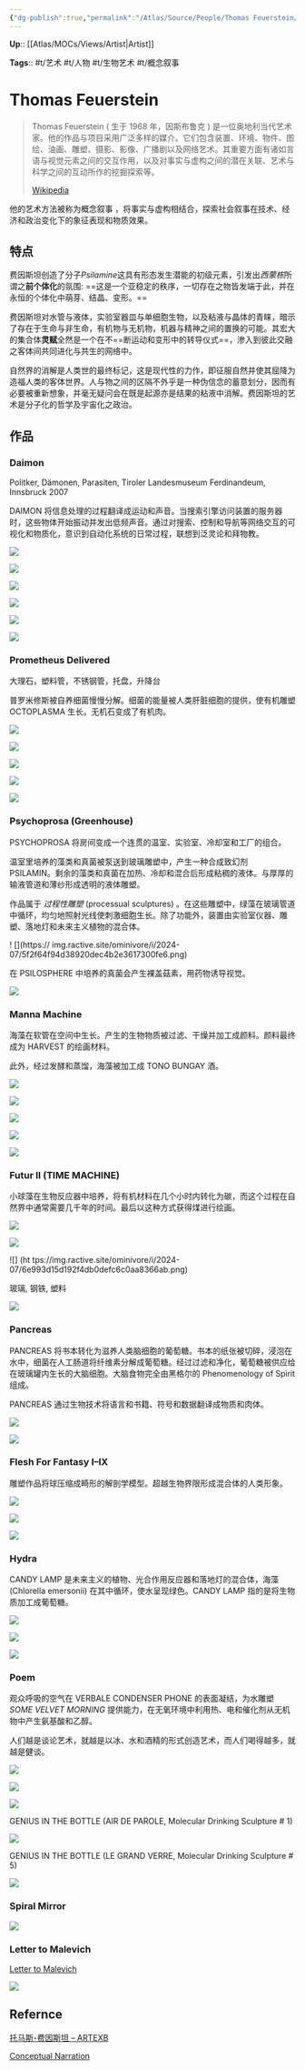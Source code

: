 ```yaml
---
{"dg-publish":true,"permalink":"/Atlas/Source/People/Thomas Feuerstein/"}
---
```



**Up**:: [[Atlas/MOCs/Views/Artist\|Artist]]

**Tags**:: #t/艺术 #t/人物 #t/生物艺术 #t/概念叙事

# Thomas Feuerstein

> Thomas Feuerstein ( 生于 1968 年，因斯布鲁克 ) 是一位奥地利当代艺术家。他的作品与项目采用广泛多样的媒介。它们包含装置、环境、物件、图绘、油画、雕塑、摄影、影像、广播剧以及网络艺术。其重要方面有诸如言语与视觉元素之间的交互作用，以及对事实与虚构之间的潜在关联、艺术与科学之间的互动所作的挖掘探索等。
> 
> [Wikipedia](https://en.wikipedia.org/wiki/Thomas_Feuerstein)

他的艺术方法被称为概念叙事 ，将事实与虚构相结合，探索社会叙事在技术、经济和政治变化下的象征表现和物质效果。

## 特点

费因斯坦创造了分子*Psilamine*这具有形态发生潜能的初级元素，引发出*西蒙栋*所谓之**前个体化**的氛围: ==这是一个亚稳定的秩序，一切存在之物皆发端于此，并在永恒的个体化中萌芽、结晶、变形。==

费因斯坦对水管与液体，实验室器皿与单细胞生物，以及粘液与晶体的青睐，暗示了存在于生命与非生命，有机物与无机物，机器与精神之间的置换的可能。其宏大的集合体**灵赋**全然是一个在不==断运动和变形中的转导仪式==，渗入到彼此交融之客体间共同进化与共生的网络中。

自然界的消解是人类世的最终标记，这是现代性的力作，即征服自然并使其屈降为造福人类的客体世界。人与物之间的区隔不外乎是一种伪信念的蓄意划分，因而有必要被重新想象，并毫无疑问会在既是起源亦是结果的粘液中消解。费因斯坦的艺术是分子化的哲学及宇宙化之政治。

## 作品

### Daimon

Politker, Dämonen, Parasiten, Tiroler Landesmuseum Ferdinandeum, Innsbruck 2007

DAIMON 将信息处理的过程翻译成运动和声音。当搜索引擎访问装置的服务器时，这些物体开始振动并发出低频声音。通过对搜索、控制和导航等网络交互的可视化和物质化，意识到自动化系统的日常过程，联想到泛灵论和拜物教。

![](https://img.ractive.site/ominivore/i/2024-07/978272734aa48645c50fb8ad3d367659.png)

![](https://img.ractive.site/ominivore/i/2024-07/b87792f351394d194c000c6c66474265.png)

![](https://img.ractive.site/ominivore/i/2024-07/ec5e0dc20c6bd4e2d54d1af2cec2db35.png)

![](https://img.ractive.site/ominivore/i/2024-07/9fae03aa7e662ca5dff6225b1a0a968e.png)

![](https://img.ractive.site/ominivore/i/2024-07/2e29591db28d2145d0a11337029a97f5.png)

![](https://img.ractive.site/ominivore/i/2024-07/0b4425ccdca009a2b76b324c913360cc.png)

### Prometheus Delivered

大理石，塑料管，不锈钢管，托盘，升降台

普罗米修斯被自养细菌慢慢分解。细菌的能量被人类肝脏细胞的提供，使有机雕塑 OCTOPLASMA 生长。无机石变成了有机肉。

![](https://img.ractive.site/ominivore/i/2024-07/bbcc3c1cc0fdb3ac6b16d503bdd40e2f.jpg)

![](https://img.ractive.site/ominivore/i/2024-07/2941f3ac88cb1a9e0f01ec1d220f7fc6.png)

![](https://img.ractive.site/ominivore/i/2024-07/966b1ea5513507fd714c94b5c58e2cc5.png)

![](https://img.ractive.site/ominivore/i/2024-07/ee190b298414bd797a488b89a41fc39c.png)

![](https://img.ractive.site/ominivore/i/2024-07/b6bc9848105f0f75b357ccb43be59f72.png)

### Psychoprosa (Greenhouse)

PSYCHOPROSA 将房间变成一个连贯的温室、实验室、冷却室和工厂的组合。  

温室里培养的藻类和真菌被泵送到玻璃雕塑中，产生一种合成致幻剂 PSILAMIN。剩余的藻类和真菌在加热、冷却和混合后形成粘稠的液体。与厚厚的输液管道和薄纱形成透明的液体雕塑。

作品属于 *过程性雕塑* (processual sculptures) 。在这些雕塑中，绿藻在玻璃管道中循环，均匀地照射光线使刺激细胞生长。除了功能外，装置由实验室仪器、雕塑、落地灯和未来主义植物的混合体。  

! [](https:// img.ractive.site/ominivore/i/2024-07/5f2f64f94d38920dec4b2e3617300fe6.png)

在 PSILOSPHERE 中培养的真菌会产生裸盖菇素，用药物诱导视觉。

![](https://img.ractive.site/ominivore/i/2024-07/c1155ef5a313c7d8f0dbaf61c92dac7f.png)

### Manna Machine

海藻在软管在空间中生长。产生的生物物质被过滤、干燥并加工成颜料。颜料最终成为 HARVEST 的绘画材料。

此外，经过发酵和蒸馏，海藻被加工成 TONO BUNGAY 酒。

![](https://img.ractive.site/ominivore/i/2024-07/d477df1cb491174ab2eb390d9c0f38f8.png)

![](https://img.ractive.site/ominivore/i/2024-07/b068ab4d5deeb5fde462b5381d392778.png)

![](https://img.ractive.site/ominivore/i/2024-07/b3abbc2d78b5939eeaba25f1d833a254.png)

![](https://img.ractive.site/ominivore/i/2024-07/c932d4afca82881175db09a06f9ca66d.png)

![](https://img.ractive.site/ominivore/i/2024-07/3f98ecb42bfb912abf280110496c7af5.png)

### Futur II (TIME MACHINE)

小球藻在生物反应器中培养，将有机材料在几个小时内转化为碳，而这个过程在自然界中通常需要几千年的时间。最后以这种方式获得煤进行绘画。

![](https://img.ractive.site/ominivore/i/2024-07/fb967f0ea245d8855e50f2f7465102ff.png)

![](https://img.ractive.site/ominivore/i/2024-07/4fde5a14bba1b8c11519074259dd7dae.png)

![] (ht tps://img.ractive.site/ominivore/i/2024-07/6e993d15d192f4db0defc6c0aa8366ab.png)

玻璃, 钢铁, 塑料

![](https://img.ractive.site/ominivore/i/2024-07/c7323d5c2f9adfe317667406c37ade35.png)

### Pancreas

PANCREAS 将书本转化为滋养人类脑细胞的葡萄糖。书本的纸张被切碎，浸泡在水中，细菌在人工肠道将纤维素分解成葡萄糖。经过过滤和净化，葡萄糖被供应给在玻璃罐内生长的大脑细胞。大脑食物完全由黑格尔的 Phenomenology of Spirit 组成。

PANCREAS 通过生物技术将语言和书籍、符号和数据翻译成物质和肉体。

![](https://img.ractive.site/ominivore/i/2024-07/4afdda022ebe41c07184a6f902e4cedb.png)

![](https://img.ractive.site/ominivore/i/2024-07/ab1fd7468289b01dcaa75bb34f170ec9.png)

### Flesh For Fantasy I–IX

雕塑作品将球压缩成畸形的解剖学模型。超越生物界限形成混合体的人类形象。

![](https://img.ractive.site/ominivore/i/2024-07/3247d851515a1139776b73a9d7610c9d.png)

![](https://img.ractive.site/ominivore/i/2024-07/d9108012f339299fa42be8e8714387ab.png)

![](https://img.ractive.site/ominivore/i/2024-07/e26165f06c7bb2b3a32c037a1d70c7fa.png)

### Hydra

CANDY LAMP 是未来主义的植物、光合作用反应器和落地灯的混合体，海藻 (Chlorella emersonii) 在其中循环，使水呈现绿色。CANDY LAMP 指的是将生物质加工成葡萄糖。

![](https://img.ractive.site/ominivore/i/2024-07/70e3df918f5234524ac62de277f81c71.png)

![](https://img.ractive.site/ominivore/i/2024-07/257a6f70d6a87e26dd454b84d7c2089b.png)

![](https://img.ractive.site/ominivore/i/2024-07/8fc14037a74737bba0ad1da8d0474633.png)

### Poem

观众呼吸的空气在 VERBALE CONDENSER PHONE 的表面凝结，为水雕塑 *SOME VELVET MORNING* 提供能力，在无氧环境中利用热、电和催化剂从无机物中产生氨基酸和乙醇。

人们越是谈论艺术，就越是以冰、水和酒精的形式创造艺术，而人们喝得越多，就越是健谈。

![](https://img.ractive.site/ominivore/i/2024-07/d1739c2adbed2111df64b2ab85079fbe.png)

![](https://img.ractive.site/ominivore/i/2024-07/8a352b1e97e1e648aedd51fd6abfc211.png)

![](https://img.ractive.site/ominivore/i/2024-07/2c9ec8298456ce1e0357e0f079f597c1.png)

GENIUS IN THE BOTTLE (AIR DE PAROLE, Molecular Drinking Sculpture # 1)

![](https://img.ractive.site/ominivore/i/2024-07/5f45011ffc84cef806db627dda9a19c1.png)

GENIUS IN THE BOTTLE (LE GRAND VERRE, Molecular Drinking Sculpture # 5)

![](https://img.ractive.site/ominivore/i/2024-07/d0e2f3bb0c45a0ad1654caf0e1380559.jpg)

### Spiral Mirror

![](https://img.ractive.site/ominivore/i/2024-07/2cf2ee9819677abacce117a5b28f0b18.png)

### Letter to Malevich

[Letter to Malevich](www.myzel.net/prozessuale_poesie/letter/index.php)

![](https://img.ractive.site/ominivore/i/2024-07/941aaf002997f8a4cada6df2cb7b1995.jpg)

## Refernce

[托马斯-费因斯坦 – ARTEXB](https://www.artexb.com/thomasfeuerstein/)

[Conceptual Narration](http://www.myzel.net/Narration/vorwort_en.html)
